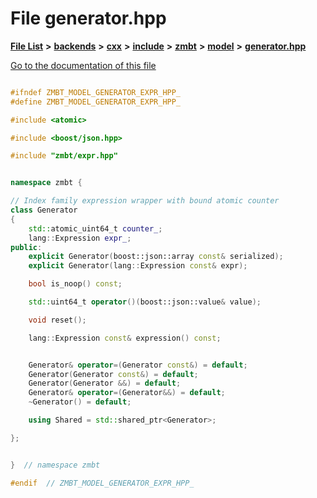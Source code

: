 

# File generator.hpp

[**File List**](files.md) **>** [**backends**](dir_e0e3bad64fbfd08934d555b945409197.md) **>** [**cxx**](dir_2a0640ff8f8d193383b3226ce9e70e40.md) **>** [**include**](dir_33cabc3ab2bb40d6ea24a24cae2f30b8.md) **>** [**zmbt**](dir_2115e3e51895e4107b806d6d2319263e.md) **>** [**model**](dir_b97e8e9bc83032fe6d4e26779db64c76.md) **>** [**generator.hpp**](generator_8hpp.md)

[Go to the documentation of this file](generator_8hpp.md)


```C++

#ifndef ZMBT_MODEL_GENERATOR_EXPR_HPP_
#define ZMBT_MODEL_GENERATOR_EXPR_HPP_

#include <atomic>

#include <boost/json.hpp>

#include "zmbt/expr.hpp"


namespace zmbt {

// Index family expression wrapper with bound atomic counter
class Generator
{
    std::atomic_uint64_t counter_;
    lang::Expression expr_;
public:
    explicit Generator(boost::json::array const& serialized);
    explicit Generator(lang::Expression const& expr);

    bool is_noop() const;

    std::uint64_t operator()(boost::json::value& value);

    void reset();

    lang::Expression const& expression() const;


    Generator& operator=(Generator const&) = default;
    Generator(Generator const&) = default;
    Generator(Generator &&) = default;
    Generator& operator=(Generator&&) = default;
    ~Generator() = default;

    using Shared = std::shared_ptr<Generator>;

};


}  // namespace zmbt

#endif  // ZMBT_MODEL_GENERATOR_EXPR_HPP_
```


